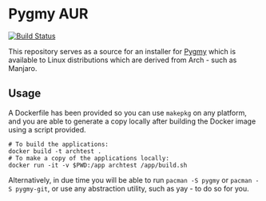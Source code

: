 # Pygmy AUR

[![Build Status](https://github.com/fubarhouse/pygmy-go.pkgbuild/actions/workflows/workflows.yml/badge.svg)](https://github.com/fubarhouse/pygmy-go.pkgbuild/actions/workflows/workflows.yml)

This repository serves as a source for an installer for [Pygmy](https://github.com/fubarhouse/pygmy-go) which is available to Linux distributions which are derived from Arch - such as Manjaro.

## Usage

A Dockerfile has been provided so you can use `makepkg` on any platform, and you are able to generate a copy locally after building the Docker image using a script provided.

```shell script
# To build the applications:
docker build -t archtest .
# To make a copy of the applications locally:
docker run -it -v $PWD:/app archtest /app/build.sh
```

Alternatively, in  due time you will be able to run `pacman -S pygmy` or `pacman -S pygmy-git`, or use any abstraction utility, such as yay - to do so for you.
